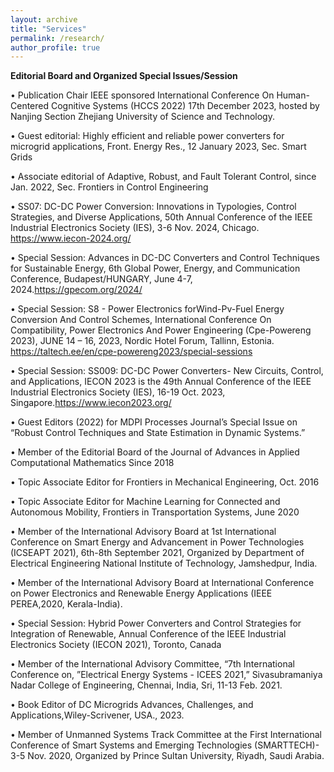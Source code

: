 ```yaml
---
layout: archive
title: "Services"
permalink: /research/
author_profile: true
---
```


**Editorial Board and Organized Special Issues/Session**

• Publication Chair IEEE sponsored International Conference On Human-Centered Cognitive Systems (HCCS 2022) 17th December 2023, hosted by Nanjing Section Zhejiang University of Science and Technology.

• Guest editorial: Highly efficient and reliable power converters for microgrid applications, Front. Energy Res., 12 January 2023, Sec. Smart Grids

• Associate editorial of Adaptive, Robust, and Fault Tolerant Control, since Jan. 2022, Sec. Frontiers in Control Engineering

• SS07: DC-DC Power Conversion: Innovations in Typologies, Control Strategies, and Diverse Applications, 50th Annual Conference of the IEEE Industrial Electronics Society (IES), 3-6 Nov. 2024, Chicago.
https://www.iecon-2024.org/

• Special Session: Advances in DC-DC Converters and Control Techniques for Sustainable Energy, 6th Global Power, Energy, and Communication Conference, Budapest/HUNGARY, June 4-7, 2024.https://gpecom.org/2024/

• Special Session: S8 - Power Electronics forWind-Pv-Fuel Energy Conversion And Control Schemes, International Conference On Compatibility, Power Electronics And Power Engineering (Cpe-Powereng 2023), JUNE 14 – 16,
2023, Nordic Hotel Forum, Tallinn, Estonia. https://taltech.ee/en/cpe-powereng2023/special-sessions

• Special Session: SS009: DC-DC Power Converters- New Circuits, Control, and Applications, IECON 2023 is the 49th Annual Conference of the IEEE Industrial Electronics Society (IES), 16-19 Oct. 2023,
Singapore.https://www.iecon2023.org/

• Guest Editors (2022) for MDPI Processes Journal’s Special Issue on “Robust Control Techniques and State Estimation in Dynamic Systems.”

• Member of the Editorial Board of the Journal of Advances in Applied Computational Mathematics Since 2018 

• Topic Associate Editor for Frontiers in Mechanical Engineering, Oct. 2016

• Topic Associate Editor for Machine Learning for Connected and Autonomous Mobility, Frontiers in Transportation Systems, June 2020

• Member of the International Advisory Board at 1st International Conference on Smart Energy and Advancement in Power Technologies (ICSEAPT 2021), 6th-8th September 2021, Organized by Department of Electrical Engineering
National Institute of Technology, Jamshedpur, India.

• Member of the International Advisory Board at International Conference on Power Electronics and Renewable Energy Applications (IEEE PEREA,2020, Kerala-India).

• Special Session: Hybrid Power Converters and Control Strategies for Integration of Renewable, Annual Conference of the IEEE Industrial Electronics Society (IECON 2021), Toronto, Canada

• Member of the International Advisory Committee, “7th International Conference on, ”Electrical Energy Systems - ICEES 2021,” Sivasubramaniya Nadar College of Engineering, Chennai, India, Sri, 11-13 Feb. 2021.

• Book Editor of DC Microgrids Advances, Challenges, and Applications,Wiley-Scrivener, USA., 2023.

• Member of Unmanned Systems Track Committee at the First International Conference of Smart Systems and Emerging Technologies (SMARTTECH)- 3-5 Nov. 2020, Organized by Prince Sultan University, Riyadh, Saudi Arabia.
